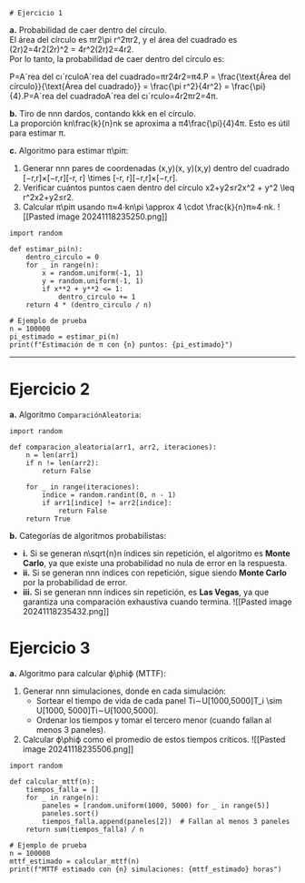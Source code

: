 	# Ejercicio 1
**a.** Probabilidad de caer dentro del círculo.  
El área del círculo es πr2\pi r^2πr2, y el área del cuadrado es (2r)2=4r2(2r)^2 = 4r^2(2r)2=4r2.  
Por lo tanto, la probabilidad de caer dentro del círculo es:

P=Aˊrea del cıˊrculoAˊrea del cuadrado=πr24r2=π4.P = \frac{\text{Área del círculo}}{\text{Área del cuadrado}} = \frac{\pi r^2}{4r^2} = \frac{\pi}{4}.P=Aˊrea del cuadradoAˊrea del cıˊrculo​=4r2πr2​=4π​.

**b.** Tiro de nnn dardos, contando kkk en el círculo.  
La proporción kn\frac{k}{n}nk​ se aproxima a π4\frac{\pi}{4}4π​. Esto es útil para estimar π.

**c.** Algoritmo para estimar π\piπ:

1. Generar nnn pares de coordenadas (x,y)(x, y)(x,y) dentro del cuadrado [−r,r]×[−r,r][-r, r] \times [-r, r][−r,r]×[−r,r].
2. Verificar cuántos puntos caen dentro del círculo x2+y2≤r2x^2 + y^2 \leq r^2x2+y2≤r2.
3. Calcular π\piπ usando π≈4⋅kn\pi \approx 4 \cdot \frac{k}{n}π≈4⋅nk​.
![[Pasted image 20241118235250.png]]
```
import random

def estimar_pi(n):
    dentro_circulo = 0
    for _ in range(n):
        x = random.uniform(-1, 1)
        y = random.uniform(-1, 1)
        if x**2 + y**2 <= 1:
            dentro_circulo += 1
    return 4 * (dentro_circulo / n)

# Ejemplo de prueba
n = 100000
pi_estimado = estimar_pi(n)
print(f"Estimación de π con {n} puntos: {pi_estimado}")

```

---
# Ejercicio 2
**a.** Algoritmo `ComparaciónAleatoria`:
```
import random

def comparacion_aleatoria(arr1, arr2, iteraciones):
    n = len(arr1)
    if n != len(arr2):
        return False

    for _ in range(iteraciones):
        indice = random.randint(0, n - 1)
        if arr1[indice] != arr2[indice]:
            return False
    return True

```

**b.** Categorías de algoritmos probabilistas:

- **i.** Si se generan n\sqrt{n}n​ índices sin repetición, el algoritmo es **Monte Carlo**, ya que existe una probabilidad no nula de error en la respuesta.
- **ii.** Si se generan nnn índices con repetición, sigue siendo **Monte Carlo** por la probabilidad de error.
- **iii.** Si se generan nnn índices sin repetición, es **Las Vegas**, ya que garantiza una comparación exhaustiva cuando termina.
![[Pasted image 20241118235432.png]]
# Ejercicio 3
**a.** Algoritmo para calcular ϕ\phiϕ (MTTF):

1. Generar nnn simulaciones, donde en cada simulación:
    - Sortear el tiempo de vida de cada panel Ti∼U[1000,5000]T_i \sim U[1000, 5000]Ti​∼U[1000,5000].
    - Ordenar los tiempos y tomar el tercero menor (cuando fallan al menos 3 paneles).
2. Calcular ϕ\phiϕ como el promedio de estos tiempos críticos.
![[Pasted image 20241118235506.png]]

```
import random

def calcular_mttf(n):
    tiempos_falla = []
    for _ in range(n):
        paneles = [random.uniform(1000, 5000) for _ in range(5)]
        paneles.sort()
        tiempos_falla.append(paneles[2])  # Fallan al menos 3 paneles
    return sum(tiempos_falla) / n

# Ejemplo de prueba
n = 100000
mttf_estimado = calcular_mttf(n)
print(f"MTTF estimado con {n} simulaciones: {mttf_estimado} horas")

```